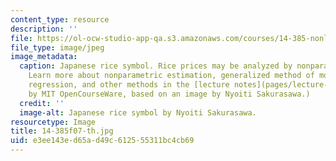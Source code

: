 ```yaml
---
content_type: resource
description: ''
file: https://ol-ocw-studio-app-qa.s3.amazonaws.com/courses/14-385-nonlinear-econometric-analysis-fall-2007/e3ee143ed65ad49c612555311bc4cb69_14-385f07-th.jpg
file_type: image/jpeg
image_metadata:
  caption: Japanese rice symbol. Rice prices may be analyzed by nonparametric estimation.
    Learn more about nonparametric estimation, generalized method of moments, quantile
    regression, and other methods in the [lecture notes](pages/lecture-notes). (Image
    by MIT OpenCourseWare, based on an image by Nyoiti Sakurasawa.)
  credit: ''
  image-alt: Japanese rice symbol by Nyoiti Sakurasawa.
resourcetype: Image
title: 14-385f07-th.jpg
uid: e3ee143e-d65a-d49c-6125-55311bc4cb69
---
```

